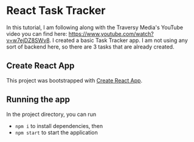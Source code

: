 # React Task Tracker

In this tutorial, I am following along with the Traversy Media's YouTube video you can find here: https://www.youtube.com/watch?v=w7ejDZ8SWv8. I created a basic Task Tracker app. I am not using any sort of backend here, so there are 3 tasks that are already created.

## Create React App

This project was bootstrapped with [Create React App](https://github.com/facebook/create-react-app).

## Running the app

In the project directory, you can run

- `npm i` to install dependencies, then
- `npm start` to start the application
